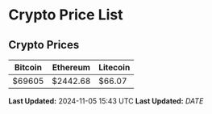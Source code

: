 # Crypto Price List

## Crypto Prices
| Bitcoin | Ethereum | Litecoin |
| ------- | -------- | -------- |
| $69605 | $2442.68 | $66.07 |
**Last Updated:** 2024-11-05 15:43 UTC
**Last Updated:** $DATE$
